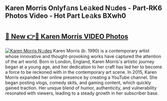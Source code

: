 ## Karen Morris Onlyf𝚊ns Le𝚊ked N𝚞des - Part-RK6 Photos Video - Hot Part Le𝚊ks BXwh0

# <h2><a href="http://ac19016.deff.icu/?id=Karen+Morris">🔗 New 👉🔴 Karen Morris VIDEO Photos</a></h2>

[![Karen Morris N𝚞des](https://i.imgur.com/rIISA9y.gif)](http://ac19016.deff.icu/?id=Karen+Morris)
Karen Morris (b. 1990) is a contemporary artist whose innovative and thought-provoking works have captured the attention of the art world. Born in London, England, Karen Morris's artistic journey began at a young age, and her dedication to her craft has led her to become a force to be reckoned with in the contemporary art scene. In 2015, Karen Morris expanded her online presence by creating a YouTube channel. She began posting vlogs, comedy skits, and gaming content, which quickly gained traction. Her unique blend of humor, authenticity, and vulnerability resonated with viewers, leading to a steady growth in her subscriber base.
